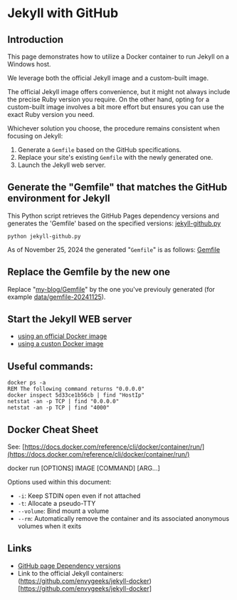 # Jekyll with GitHub

## Introduction

This page demonstrates how to utilize a Docker container to run Jekyll on a Windows host.

We leverage both the official Jekyll image and a custom-built image.

The official Jekyll image offers convenience, but it might not always include the precise Ruby version you require. On the other hand, opting for a custom-built image involves a bit more effort but ensures you can use the exact Ruby version you need.

Whichever solution you choose, the procedure remains consistent when focusing on Jekyll:

1. Generate a `Gemfile` based on the GitHub specifications.  
2. Replace your site's existing `Gemfile` with the newly generated one.  
3. Launch the Jekyll web server.  

## Generate the "Gemfile" that matches the GitHub environment for Jekyll

This Python script retrieves the GitHub Pages dependency versions and generates the 'Gemfile' based on the specified versions:
[jekyll-github.py](jekyll-github.py)

    python jekyll-github.py

As of November 25, 2024 the generated "`Gemfile`" is as follows: [Gemfile](data/gemfile-20241125)

## Replace the Gemfile by the new one

Replace "[my-blog/Gemfile](my-blog/Gemfile)" by the one you've previouly generated (for example [data/gemfile-20241125](data/gemfile-20241125)).

## Start the Jekyll WEB server

* [using an official Docker image](OFFICIAL.md)
* [using a custon Docker image](CUSTOM.md)

## Useful commands:

```Batchfile
docker ps -a
REM The following command returns "0.0.0.0"
docker inspect 5d33ce1b56cb | find "HostIp"
netstat -an -p TCP | find "0.0.0.0"
netstat -an -p TCP | find "4000"
```

## Docker Cheat Sheet

See: [https://docs.docker.com/reference/cli/docker/container/run/](https://docs.docker.com/reference/cli/docker/container/run/)

  docker run [OPTIONS] IMAGE [COMMAND] [ARG...]

Options used within this document:

* `-i`: Keep STDIN open even if not attached
* `-t`: Allocate a pseudo-TTY
* `--volume`: Bind mount a volume
* `--rm`: Automatically remove the container and its associated anonymous volumes when it exits

## Links

* [GitHub page Dependency versions](https://pages.github.com/versions/)
* Link to the official Jekyll containers: (https://github.com/envygeeks/jekyll-docker)[https://github.com/envygeeks/jekyll-docker]


